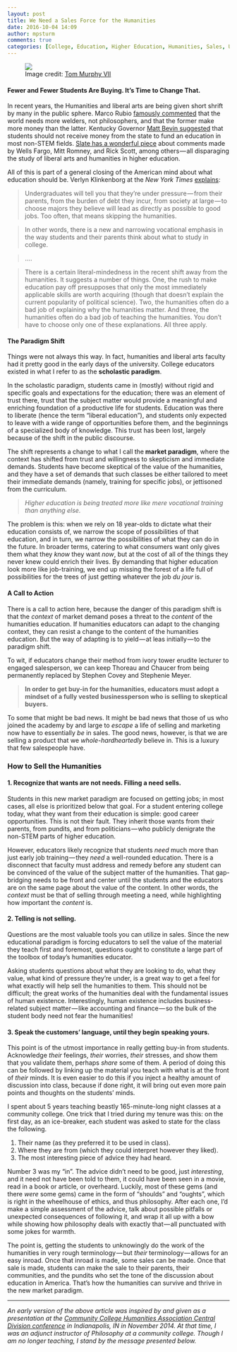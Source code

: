 ```yaml
---
layout: post
title: We Need a Sales Force for the Humanities
date: 2016-10-04 14:09
author: mpsturm
comments: true
categories: [College, Education, Higher Education, Humanities, Sales, Uncategorized]
---
```



<figure class="wp-caption">

<img src="https://cdn-images-1.medium.com/max/720/1*hzPIourPth9o8Tp3JE2Dyw.jpeg">

<figcaption class="wp-caption-text">Image credit: <a href="https://commons.wikimedia.org/wiki/File:Old_book_bindings.jpg" target="_blank">Tom Murphy VII</a></figcaption></figure><h4>Fewer and Fewer Students Are Buying. It’s Time to Change That.</h4>
<p>In recent years, the Humanities and liberal arts are being given short shrift by many in the public sphere. Marco Rubio <a href="http://www.cnn.com/2015/11/10/politics/republican-debate-marco-rubio-welders-philosophers/" target="_blank">famously commented</a> that the world needs more welders, not philosophers, and that the former make more money than the latter. Kentucky Governor <a href="http://www.usnews.com/news/us/articles/2016-01-29/in-kentucky-a-push-for-engineers-over-french-lit-scholars" target="_blank">Matt Bevin suggested</a> that students should not receive money from the state to fund an education in most non-STEM fields. <a href="http://www.slate.com/articles/business/the_bills/2016/09/why_wells_fargo_and_thirsty_politicians_love_picking_on_the_liberal_arts.html" target="_blank">Slate has a wonderful piece</a> about comments made by Wells Fargo, Mitt Romney, and Rick Scott, among others — all disparaging the study of liberal arts and humanities in higher education.</p>
<p>All of this is part of a general closing of the American mind about what education should be. Verlyn Klinkenborg at the <em>New York Times</em> <a href="http://www.nytimes.com/2013/06/23/opinion/sunday/the-decline-and-fall-of-the-english-major.html?_r=0" target="_blank">explains</a>:</p>
<blockquote>Undergraduates will tell you that they’re under pressure — from their parents, from the burden of debt they incur, from society at large — to choose majors they believe will lead as directly as possible to good jobs. Too often, that means skipping the humanities.</blockquote>
<blockquote>In other words, there is a new and narrowing vocational emphasis in the way students and their parents think about what to study in college.</blockquote>
<blockquote>….</blockquote>
<blockquote>There is a certain literal-mindedness in the recent shift away from the humanities. It suggests a number of things. One, the rush to make education pay off presupposes that only the most immediately applicable skills are worth acquiring (though that doesn’t explain the current popularity of political science). Two, the humanities often do a bad job of explaining why the humanities matter. And three, the humanities often do a bad job of teaching the humanities. You don’t have to choose only one of these explanations. All three apply.</blockquote>
<h4>The Paradigm Shift</h4>
<p>Things were not always this way. In fact, humanities and liberal arts faculty had it pretty good in the early days of the university. College educators existed in what I refer to as the <strong>scholastic paradigm</strong>.</p>
<p>In the scholastic paradigm, students came in (mostly) without rigid and specific goals and expectations for the education; there was an element of trust there, trust that the subject matter would provide a meaningful and enriching foundation of a productive life for students. Education was there to liberate (hence the term “liberal education”), and students only expected to leave with a wide range of opportunities before them, and the beginnings of a specialized body of knowledge. This trust has been lost, largely because of the shift in the public discourse.</p>
<p>The shift represents a change to what I call the<strong> market paradigm</strong>, where the context has shifted from trust and willingness to skepticism and immediate demands. Students have become skeptical of the value of the humanities, and they have a set of demands that such classes be either tailored to meet their immediate demands (namely, training for specific jobs), or jettisoned from the curriculum.</p>
<blockquote><em>Higher education is being treated more like mere vocational training than anything else.</em></blockquote>
<p>The problem is this: when we rely on 18 year-olds to dictate what their education consists of, we narrow the scope of possibilities of that education, and in turn, we narrow the possibilities of what they can do in the future. In broader terms, catering to what consumers want only gives them what they <em>know </em>they want <em>now</em>, but at the cost of all of the things they never knew could enrich their lives. By demanding that higher education look more like job-training, we end up missing the forest of a life full of possibilities for the trees of just getting whatever the job <em>du jour</em> is.</p>
<h4>A Call to Action</h4>
<p>There is a call to action here, because the danger of this paradigm shift is that the <em>context </em>of market demand<em> </em>poses a threat to the <em>content</em> of the humanities education. If humanities educators can adapt to the changing context, they can resist a change to the content of the humanities education. But the way of adapting is to yield — at leas initially — to the paradigm shift.</p>
<p>To wit, if educators change their method from ivory tower erudite lecturer to engaged salesperson, we can keep Thoreau and Chaucer from being permanently replaced by Stephen Covey and Stephenie Meyer.</p>
<blockquote><strong>In order to get buy-in for the humanities, educators must adopt a mindset of a fully vested businessperson who is selling to skeptical buyers.</strong></blockquote>
<p>To some that might be bad news. It might be bad news that those of us who joined the academy by and large to <em>escape</em> a life of selling and marketing now have to essentially <em>be</em> in sales. The good news, however, is that we are selling a product that we <em>whole-hardheartedly</em> believe in. This is a luxury that few salespeople have.</p>
<h3><strong>How to Sell the Humanities</strong></h3>
<h4>1. Recognize that wants are not needs. Filling a need sells.</h4>
<p>Students in this new market paradigm are focused on getting jobs; in most cases, all else is prioritized below that goal. For a student entering college today, what they want from their education is simple: good career opportunities. This is not their fault. They inherit those wants from their parents, from pundits, and from politicians — who publicly denigrate the non-STEM parts of higher education.</p>
<p>However, educators likely recognize that students <em>need</em> much more than just early job training — they <em>need</em> a well-rounded education. There is a disconnect that faculty must address and remedy before any student can be convinced of the value of the subject matter of the humanities. That gap-bridging needs to be front and center until the students and the educators are on the same page about the value of the content. In other words, the <em>context </em>must be that of selling through meeting a need, while highlighting how important the <em>content</em> is.</p>
<h4>2. Telling is not selling.</h4>
<p>Questions are the most valuable tools you can utilize in sales. Since the new educational paradigm is forcing educators to sell the value of the material they teach first and foremost, questions ought to constitute a large part of the toolbox of today’s humanities educator.</p>
<p>Asking students questions about what they are looking to do, what they value, what kind of pressure they’re under, is a great way to get a feel for what exactly will help sell the humanities to them. This should not be difficult; the great works of the humanities deal with the fundamental issues of human existence. Interestingly, human existence includes business-related subject matter — like accounting and finance — so the bulk of the student body need not fear the humanities!</p>
<h4>3. Speak the customers’ language, until they begin speaking yours.</h4>
<p>This point is of the utmost importance in really getting buy-in from students. Acknowledge <em>their</em> feelings, <em>their</em> worries, <em>their</em> stresses, and show them that you validate them, perhaps <em>share</em> some of them. A period of doing this can be followed by linking up the material you teach with what is at the front of <em>their</em> minds. It is even easier to do this if you inject a healthy amount of discussion into class, because if done right, it will bring out even more pain points and thoughts on the students’ minds.</p>
<p>I spent about 5 years teaching beastly 165-minute-long night classes at a community college. One trick that I tried during my tenure was this: on the first day, as an ice-breaker, each student was asked to state for the class the following.</p>
<ol>
<li>Their name (as they preferred it to be used in class).</li>
<li>Where they are from (which they could interpret however they liked).</li>
<li>The most interesting piece of advice they had heard.</li>
</ol>
<p>Number 3 was my “in”. The advice didn’t need to be good, just <em>interesting</em>, and it need not have been told to them, it could have been seen in a movie, read in a book or article, or overheard. Luckily, most of these gems (and there <em>were</em> some gems) came in the form of “shoulds” and “oughts”, which is right in the wheelhouse of ethics, and thus philosophy. After each one, I’d make a simple assessment of the advice, talk about possible pitfalls or unexpected consequences of following it, and wrap it all up with a bow while showing how philosophy deals with exactly that — all punctuated with some jokes for warmth.</p>
<p>The point is, getting the students to unknowingly do the work of the humanities in very rough terminology — but <em>their </em>terminology — allows for an easy inroad. Once that inroad is made, some sales can be made. Once that sale is made, students can make the sale to their parents, their communities, and the pundits who set the tone of the discussion about education in America. That’s how the humanities can survive and thrive in the new market paradigm.</p>
<hr>
<p><em>An early version of the above article was inspired by and given as a presentation at the </em><a href="http://www.ccha-assoc.org/central.html" target="_blank"><em>Community College Humanities Association Central Division conference</em></a><em> in Indianapolis, IN in November 2014. At that time, I was an adjunct instructor of Philosophy at a community college. Though I am no longer teaching, I stand by the message presented below.</em></p>
